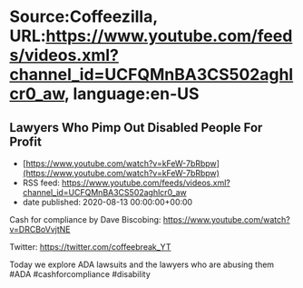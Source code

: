 # Source:Coffeezilla, URL:https://www.youtube.com/feeds/videos.xml?channel_id=UCFQMnBA3CS502aghlcr0_aw, language:en-US

## Lawyers Who Pimp Out Disabled People For Profit
 - [https://www.youtube.com/watch?v=kFeW-7bRbpw](https://www.youtube.com/watch?v=kFeW-7bRbpw)
 - RSS feed: https://www.youtube.com/feeds/videos.xml?channel_id=UCFQMnBA3CS502aghlcr0_aw
 - date published: 2020-08-13 00:00:00+00:00

Cash for compliance by Dave Biscobing: https://www.youtube.com/watch?v=DRCBoVvjtNE

Twitter: https://twitter.com/coffeebreak_YT

Today we explore ADA lawsuits and the lawyers who are abusing them 
#ADA #cashforcompliance #disability

